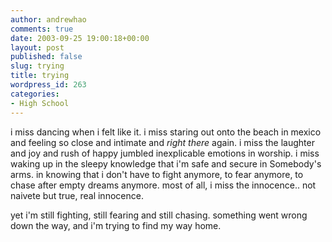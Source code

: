 ```yaml
---
author: andrewhao
comments: true
date: 2003-09-25 19:00:18+00:00
layout: post
published: false
slug: trying
title: trying
wordpress_id: 263
categories:
- High School
---
```


i miss dancing when i felt like it. i miss staring out onto the beach in mexico and feeling so close and intimate and _right there_ again. i miss the laughter and joy and rush of happy jumbled inexplicable emotions in worship. i miss waking up in the sleepy knowledge that i'm safe and secure in Somebody's arms. in knowing that i don't have to fight anymore, to fear anymore, to chase after empty dreams anymore. most of all, i miss the innocence.. not naivete but true, real innocence.

yet i'm still fighting, still fearing and still chasing. something went wrong down the way, and i'm trying to find my way home.
